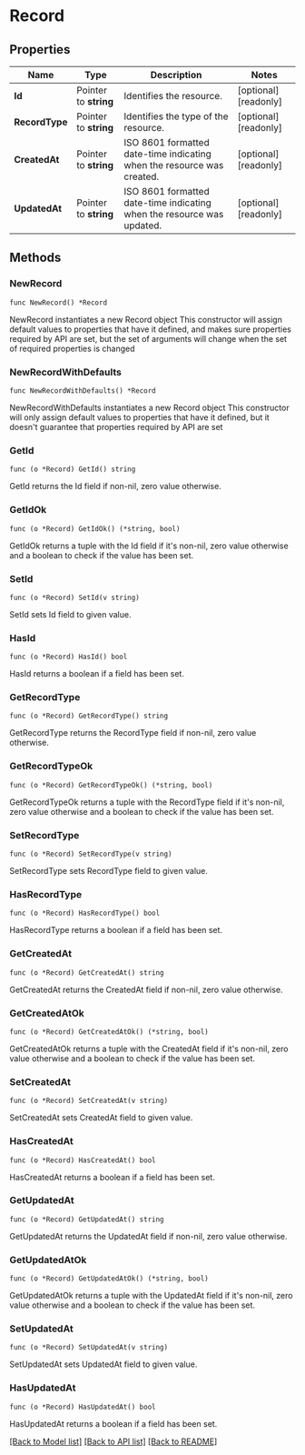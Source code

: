 # Record

## Properties

Name | Type | Description | Notes
------------ | ------------- | ------------- | -------------
**Id** | Pointer to **string** | Identifies the resource. | [optional] [readonly] 
**RecordType** | Pointer to **string** | Identifies the type of the resource. | [optional] [readonly] 
**CreatedAt** | Pointer to **string** | ISO 8601 formatted date-time indicating when the resource was created. | [optional] [readonly] 
**UpdatedAt** | Pointer to **string** | ISO 8601 formatted date-time indicating when the resource was updated. | [optional] [readonly] 

## Methods

### NewRecord

`func NewRecord() *Record`

NewRecord instantiates a new Record object
This constructor will assign default values to properties that have it defined,
and makes sure properties required by API are set, but the set of arguments
will change when the set of required properties is changed

### NewRecordWithDefaults

`func NewRecordWithDefaults() *Record`

NewRecordWithDefaults instantiates a new Record object
This constructor will only assign default values to properties that have it defined,
but it doesn't guarantee that properties required by API are set

### GetId

`func (o *Record) GetId() string`

GetId returns the Id field if non-nil, zero value otherwise.

### GetIdOk

`func (o *Record) GetIdOk() (*string, bool)`

GetIdOk returns a tuple with the Id field if it's non-nil, zero value otherwise
and a boolean to check if the value has been set.

### SetId

`func (o *Record) SetId(v string)`

SetId sets Id field to given value.

### HasId

`func (o *Record) HasId() bool`

HasId returns a boolean if a field has been set.

### GetRecordType

`func (o *Record) GetRecordType() string`

GetRecordType returns the RecordType field if non-nil, zero value otherwise.

### GetRecordTypeOk

`func (o *Record) GetRecordTypeOk() (*string, bool)`

GetRecordTypeOk returns a tuple with the RecordType field if it's non-nil, zero value otherwise
and a boolean to check if the value has been set.

### SetRecordType

`func (o *Record) SetRecordType(v string)`

SetRecordType sets RecordType field to given value.

### HasRecordType

`func (o *Record) HasRecordType() bool`

HasRecordType returns a boolean if a field has been set.

### GetCreatedAt

`func (o *Record) GetCreatedAt() string`

GetCreatedAt returns the CreatedAt field if non-nil, zero value otherwise.

### GetCreatedAtOk

`func (o *Record) GetCreatedAtOk() (*string, bool)`

GetCreatedAtOk returns a tuple with the CreatedAt field if it's non-nil, zero value otherwise
and a boolean to check if the value has been set.

### SetCreatedAt

`func (o *Record) SetCreatedAt(v string)`

SetCreatedAt sets CreatedAt field to given value.

### HasCreatedAt

`func (o *Record) HasCreatedAt() bool`

HasCreatedAt returns a boolean if a field has been set.

### GetUpdatedAt

`func (o *Record) GetUpdatedAt() string`

GetUpdatedAt returns the UpdatedAt field if non-nil, zero value otherwise.

### GetUpdatedAtOk

`func (o *Record) GetUpdatedAtOk() (*string, bool)`

GetUpdatedAtOk returns a tuple with the UpdatedAt field if it's non-nil, zero value otherwise
and a boolean to check if the value has been set.

### SetUpdatedAt

`func (o *Record) SetUpdatedAt(v string)`

SetUpdatedAt sets UpdatedAt field to given value.

### HasUpdatedAt

`func (o *Record) HasUpdatedAt() bool`

HasUpdatedAt returns a boolean if a field has been set.


[[Back to Model list]](../README.md#documentation-for-models) [[Back to API list]](../README.md#documentation-for-api-endpoints) [[Back to README]](../README.md)


